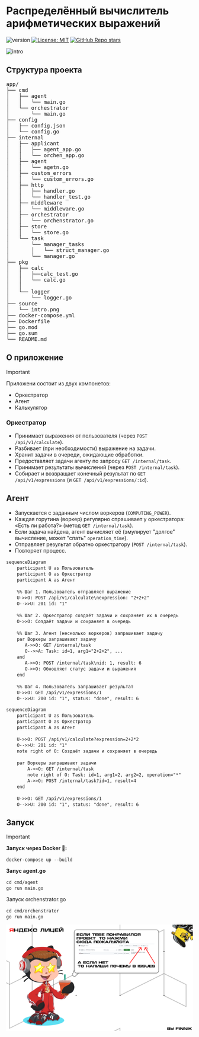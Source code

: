 # Распределённый вычислитель арифметических выражений 
![version](https://shields.microej.com/github/go-mod/go-version/golkity/Calc?style=for-the-badge)
[![License: MIT](https://img.shields.io/badge/License-MIT-yellow.svg?style=for-the-badge)](LICENSE)
[![GitHub Repo stars](https://img.shields.io/github/stars/USERNAME/REPOSITORY?style=social)](https://github.com/golkity/Calc_2.0)

![intro](source/logo_int.png)

## Структура проекта

<pre>
app/
├── cmd
│   ├── agent
│   │   └── main.go
│   └── orchestrator
│       └── main.go
├── config
│   ├── config.json
│   └── config.go
├── internal
│   ├── applicant
│   │   ├── agent_app.go
│   │   └── orchen_app.go
│   ├── agent
│   │   └── agetn.go
│   ├── custom_errors
│   │   └── custom_errors.go
│   ├── http
│   │   ├── handler.go
│   │   └── handler_test.go
│   ├── middleware
│   │   └── middleware.go
│   ├── orchestrator
│   │   └── orchenstrator.go
│   ├── store
│   │   └── store.go
│   └── task
│       └── manager_tasks
│       │   └── struct_manager.go
│       └── manager.go
├── pkg
│   ├── calc
│   │   ├──calc_test.go
│   │   └── calc.go
│   │   
│   └── logger
│       └── logger.go
├── source
│   └── intro.png
├── docker-compose.yml
├── Dockerfile
├── go.mod
├── go.sum
└── README.md
</pre>

## О приложение

>[!IMPORTANT]
> Приложени состоит из двух компонетов:
> - Оркестратор
> - Агент
> - Калькулятор

### **Оркестратор**

- Принимает выражения от пользователя (через `POST /api/v1/calculate`).
- Разбивает (при необходимости) выражение на задачи.
- Хранит задачи в очереди, ожидающие обработки.
- Предоставляет задачи агенту по запросу `GET /internal/task`.
- Принимает результаты вычислений (через `POST /internal/task`).
- Собирает и возвращает конечный результат по `GET /api/v1/expressions` (и `GET /api/v1/expressions/:id`).

## Агент

- Запускается с заданным числом воркеров (`COMPUTING_POWER`).
- Каждая горутина (воркер) регулярно спрашивает у оркестратора: «Есть ли работа?» (метод `GET /internal/task`).
- Если задача найдена, агент вычисляет её (эмулирует "долгое" вычисление, может "спать" `operation_time`).
- Отправляет результат обратно оркестратору (`POST /internal/task`).
- Повторяет процесс.

```mermaid
sequenceDiagram
    participant U as Пользователь
    participant O as Оркестратор
    participant A as Агент

    %% Шаг 1. Пользователь отправляет выражение
    U->>O: POST /api/v1/calculate\nexpression: "2+2+2"
    O-->>U: 201 id: "1"

    %% Шаг 2. Оркестратор создаёт задачи и сохраняет их в очередь
    O->>O: Создаёт задачи и сохраняет в очередь

    %% Шаг 3. Агент (несколько воркеров) запрашивает задачу
    par Воркеры запрашивают задачу
       A->>O: GET /internal/task
       O-->>A: Task: id=1, arg1="2+2+2", ...
    and
       A->>O: POST /internal/task\nid: 1, result: 6
       O->>O: Обновляет статус задачи и выражения
    end

    %% Шаг 4. Пользователь запрашивает результат
    U->>O: GET /api/v1/expressions/1
    O-->>U: 200 id: "1", status: "done", result: 6
```

```mermaid
sequenceDiagram
    participant U as Пользователь
    participant O as Оркестратор
    participant A as Агент

    U->>O: POST /api/v1/calculate?expression=2+2*2
    O-->>U: 201 id: "1"
    note right of O: Создаёт задачи и сохраняет в очередь

    par Воркеры запрашивают задачи
        A->>O: GET /internal/task
        note right of O: Task: id=1, arg1=2, arg2=2, operation="*"
        A->>O: POST /internal/task?id=1, result=4
    end

    U->>O: GET /api/v1/expressions/1
    O-->>U: 200 id: "1", status: "done", result: 6
```



## Запуск

>[!IMPORTANT]
> **Запуск через Docker 🐳:**
> ```shell
> docker-compose up --build
> ```
> 
> **Запус agent.go**
> ```shell
> cd cmd/agent
> go run main.go
>```
> Запуск orchenstrator.go
> ```shell
> cd cmd/orchenstrator
> go run main.go
> ```

![logo_out](source/logo_out.png)